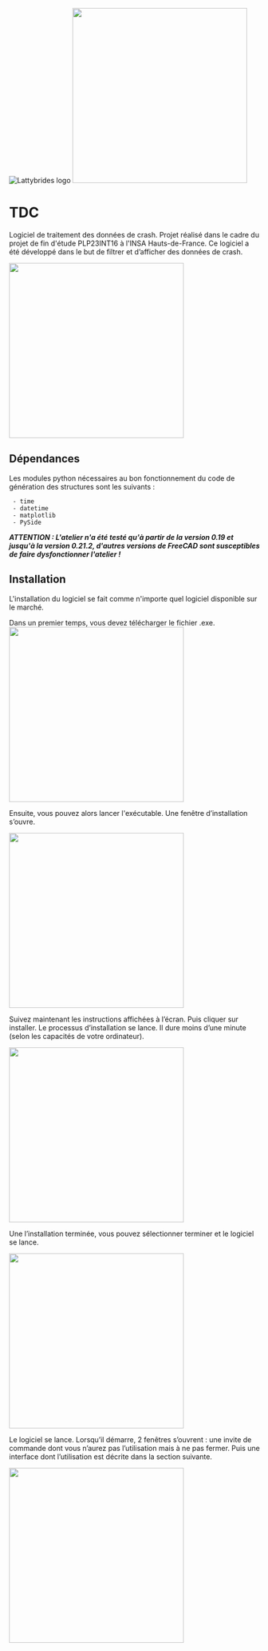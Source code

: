 ![Lattybrides logo](/icons/softicon.png?raw=true)
<img src="https://github.com/AdrienHerman/TDC_traitement_des_Donnees_de_Crash/ressources/logo.png" width="350">

# TDC
Logiciel de traitement des données de crash. Projet réalisé dans le cadre du projet de fin d'étude PLP23INT16 à l'INSA Hauts-de-France. Ce logiciel a été développé dans le but de filtrer et d’afficher des données de crash.


<img src="https://github.com/AdrienHerman/TDC_traitement_des_Donnees_de_Crash/ressources/courbe.png" width="350">

## Dépendances
Les modules python nécessaires au bon fonctionnement du code de génération des structures sont les suivants :
```
 - time
 - datetime
 - matplotlib
 - PySide
```
**_ATTENTION : L'atelier n'a été testé qu'à partir de la version 0.19 et jusqu'à la version 0.21.2, d'autres versions de FreeCAD sont susceptibles de faire dysfonctionner l'atelier !_**

## Installation
L'installation du logiciel se fait comme n'importe quel logiciel disponible sur le marché. 


Dans un premier temps, vous devez télécharger le fichier .exe.
<img src="https://github.com/AdrienHerman/TDC_traitement_des_Donnees_de_Crash/ressources/fichier_exe.png" width="350">

Ensuite, vous pouvez alors lancer l'exécutable. Une fenêtre d’installation s’ouvre.

<img src="https://github.com/AdrienHerman/TDC_traitement_des_Donnees_de_Crash/ressources/fenetre_installation.png" width="350">

Suivez maintenant les instructions affichées à l’écran. Puis cliquer sur installer. Le processus d’installation se lance. Il dure moins d’une minute (selon les capacités de votre ordinateur).

<img src="https://github.com/AdrienHerman/TDC_traitement_des_Donnees_de_Crash/ressources/insatallation_en_cours.png" width="350">

Une l’installation terminée, vous pouvez sélectionner terminer et le logiciel se lance.

<img src="https://github.com/AdrienHerman/TDC_traitement_des_Donnees_de_Crash/ressources/fin_installation.png" width="350">

Le logiciel se lance. Lorsqu’il démarre, 2 fenêtres s’ouvrent : une invite de commande dont vous n’aurez pas l’utilisation mais à ne pas fermer. Puis une interface dont l’utilisation est décrite dans la section suivante.

<img src="https://github.com/AdrienHerman/TDC_traitement_des_Donnees_de_Crash/ressources/interface.png" width="350">
